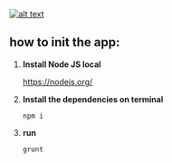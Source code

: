 [![alt text]([http://url/to/img.png](https://www.behance.net/gallery/140842509/Space-Colors-Game-with-pure-JavaScript-CSS-SASS/modules/795828409))](https://mir-s3-cdn-cf.behance.net/project_modules/max_1200/2c2914140842509.62491144b141e.gif)


## how to init the app:

1. **Install Node JS local**

    https://nodejs.org/


2. **Install the dependencies on terminal**

   ``npm i``


3. **run**

   `grunt`
